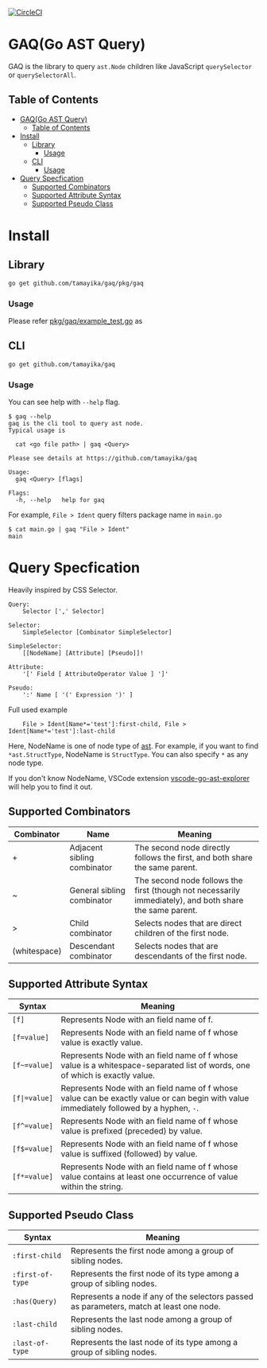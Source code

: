 [![CircleCI](https://circleci.com/gh/tamayika/gaq.svg?style=svg)](https://circleci.com/gh/tamayika/gaq)

# GAQ(Go AST Query)

GAQ is the library to query `ast.Node` children like JavaScript `querySelector` or `querySelectorAll`.

## Table of Contents

<!-- TOC -->

- [GAQ(Go AST Query)](#gaqgo-ast-query)
    - [Table of Contents](#table-of-contents)
- [Install](#install)
    - [Library](#library)
        - [Usage](#usage)
    - [CLI](#cli)
        - [Usage](#usage-1)
- [Query Specfication](#query-specfication)
    - [Supported Combinators](#supported-combinators)
    - [Supported Attribute Syntax](#supported-attribute-syntax)
    - [Supported Pseudo Class](#supported-pseudo-class)

<!-- /TOC -->

# Install

## Library

```sh
go get github.com/tamayika/gaq/pkg/gaq
```

### Usage

Please refer [pkg/gaq/example_test.go](pkg/gaq/example_test.go) as 

## CLI

```sh
go get github.com/tamayika/gaq
```

### Usage

You can see help with `--help` flag.

```
$ gaq --help
gaq is the cli tool to query ast node.
Typical usage is

  cat <go file path> | gaq <Query>

Please see details at https://github.com/tamayika/gaq

Usage:
  gaq <Query> [flags]

Flags:
  -h, --help   help for gaq
```

For example, `File > Ident` query filters package name in `main.go`

```
$ cat main.go | gaq "File > Ident"
main
```

# Query Specfication

Heavily inspired by CSS Selector.

```
Query:
    Selector [',' Selector]

Selector:
    SimpleSelector [Combinator SimpleSelector]

SimpleSelector:
    [[NodeName] [Attribute] [Pseudo]]!

Attribute:
    '[' Field [ AttributeOperator Value ] ']'

Pseudo:
    ':' Name [ '(' Expression ')' ]
```

Full used example
```
    File > Ident[Name*='test']:first-child, File > Ident[Name*='test']:last-child
```

Here, NodeName is one of node type of [ast](https://golang.org/pkg/go/ast/).
For example, if you want to find `*ast.StructType`, NodeName is `StructType`.
You can also specify `*` as any node type.

If you don't know NodeName, VSCode extension [vscode-go-ast-explorer](https://github.com/tamayika/vscode-go-ast-explorer) will help you to find it out.

## Supported Combinators

|  Combinator  |            Name             |                                                 Meaning                                                 |
| ------------ | --------------------------- | ------------------------------------------------------------------------------------------------------- |
| +            | Adjacent sibling combinator | The second node directly follows the first, and both share the same parent.                             |
| ~            | General sibling combinator  | The second node follows the first (though not necessarily immediately), and both share the same parent. |
| >            | Child combinator            | Selects nodes that are direct children of the first node.                                               |
| (whitespace) | Descendant combinator       | Selects nodes that are descendants of the first node.                                                   |

## Supported Attribute Syntax

|    Syntax     |                                                                 Meaning                                                                 |
| ------------- | --------------------------------------------------------------------------------------------------------------------------------------- |
| `[f]`         | Represents Node with an field name of f.                                                                                                |
| `[f=value]`   | Represents Node with an field name of f whose value is exactly value.                                                                   |
| `[f~=value]`  | Represents Node with an field name of f whose value is a whitespace-separated list of words, one of which is exactly value.             |
| `[f\|=value]` | Represents Node with an field name of f whose value can be exactly value or can begin with value immediately followed by a hyphen, `-`. |
| `[f^=value]`  | Represents Node with an field name of f whose value is prefixed (preceded) by value.                                                    |
| `[f$=value]`  | Represents Node with an field name of f whose value is suffixed (followed) by value.                                                    |
| `[f*=value]`  | Represents Node with an field name of f whose value contains at least one occurrence of value within the string.                        |

## Supported Pseudo Class

|      Syntax      |                                Meaning                                                   |
| ---------------- | ---------------------------------------------------------------------------------------- |
| `:first-child`   | Represents the first node among a group of sibling nodes.                                |
| `:first-of-type` | Represents the first node of its type among a group of sibling nodes.                    |
| `:has(Query)`    | Represents a node if any of the selectors passed as parameters, match at least one node. |
| `:last-child`    | Represents the last node among a group of sibling nodes.                                 |
| `:last-of-type`  | Represents the last node of its type among a group of sibling nodes.                     |